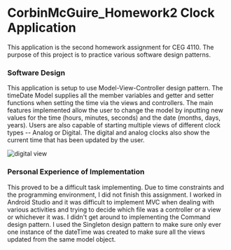 # CorbinMcGuire_Homework2 Clock Application
This application is the second homework assignment for CEG 4110. The purpose of this project is to practice various 
software design patterns. 

### Software Design
<p>This application is setup to use Model-View-Controller design pattern. The timeDate Model supplies all the member variables and getter and setter
functions when setting the time via the views and controllers. The main features implemented allow the user to change the model by inputting 
new values for the time (hours, minutes, seconds) and the date (months, days, years). Users are also capable of starting multiple views of 
different clock types -- Analog or Digital. The digital and analog clocks also show the current time that has been updated by the user. </p>
<img src="images/time.jpg" alt="digital view">

### Personal Experience of Implementation
<p>This proved to be a difficult task implementing. Due to time constraints and the programming environment, I did not finish this assignment. 
I worked in Android Studio and it was difficult to implement MVC when dealing with various activities and trying to decide which file was 
a controller or a view or whichever it was. I didn't get around to implementing the Command design pattern. I used the Singleton design pattern
to make sure only ever one instance of the dateTime was created to make sure all the views updated from the same model object. </p>
